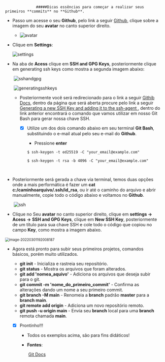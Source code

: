                  #####Dicas essências para começar a realizar seus primeiros **commits** no **Github**.



- Passo um acesse o seu **Github**, pelo link a seguir [Github](https://github.com/), clique sobre a imagem do seu **avatar** no canto superior direito. 				
  - ![avatar](https://user-images.githubusercontent.com/67602627/156264435-35a43118-c83c-4482-b2f9-8602c2d094b5.png)


- Clique em **Settings**:

    
     ![settings](https://user-images.githubusercontent.com/67602627/156264635-e023d8ea-9777-41ec-aa6d-debc93cc269f.png)


- Na aba de **Acess** clique em **SSH and GPG Keys**, posteriormente clique em generating ssh keys como mostra a segunda imagem abaixo:

  ​													![sshandgpg](https://user-images.githubusercontent.com/67602627/156264872-d756b389-257c-4adf-8d0e-82ab74981945.png)

  

  ​									![generatingsshkeys](https://user-images.githubusercontent.com/67602627/156265191-351f7c24-af5e-43bf-8f39-c2c89ba5a7c7.png)							

  

  - Posteriormente você será redirecionado para o link a seguir [Githib Docs](https://docs.github.com/en/authentication/connecting-to-github-with-ssh), dentro da página que será aberta procure pelo link a seguir [Generating a new SSH Key and adding it to the ssh-agent ](https://docs.github.com/en/authentication/connecting-to-github-with-ssh), dentro do link anterior encontrará o comando que vamos utilizar em nosso Git Bash para gerar nossa chave SSH.	

    - [x] Utilize um dos dois comando abaixo em seu terminal **Git Bash**, substituindo o e-mail atual pelo seu e-mail do **Github**.

      - Pressione **enter** 

      ```shell
      $ ssh-keygen -t ed25519 -C "your_email@example.com"				
      ```

      ```shell
      $ ssh-keygen -t rsa -b 4096 -C "your_email@example.com"
      ```

​			

- Posteriormente será gerada a chave via terminal, temos duas opções onde a mais performática é fazer um **cat c:/caminhoarquivo/.ssh/id_rsa**,  ou ir até o caminho do arquivo e abrir manualmente, copie todo o código abaixo e voltamos no **Github**.

  ​							![ssh](https://user-images.githubusercontent.com/67602627/156265561-0819de12-1fe1-415f-9204-3ac67b9a85f3.png)			



- Clique no Seu **avatar** no canto superior direito,  clique em **settings ->** **Acess**  **->** **SSH and GPG Keys**, clique em **New SSH Key**, posteriormente de um título para sua chave SSH  e cole todo o código que copiou no campo **Key**, como mostra a imagem abaixo.

​						<img src="C:\Users\WashingtonMagelaLour\AppData\Roaming\Typora\typora-user-images\image-20220301192008187.png" alt="image-20220301192008187" style="zoom: 80%;" />



- Agora está pronto para subir seus primeiros projetos, comandos básicos, porém muito utilizados.

  - **git init** - Inicializa e rastreia seu repositório.
  - **git status** - Mostra os arquivos que foram alterados.
  - **git add 'nomea_aquivo'** - Adiciona os arquivos que deseja subir para o git.
  - **git commit -m 'nome_do_primeiro_commit'** - Confirma as alterações dando um nome a seu primeiro commit.
  - **git branch -M main** - Renomeia a **branch** padrão **master** para a **branch main**.
  - **git remote add origin** - Adiciona um novo repositório remoto.
  - **git push -u origin main** - Envia seu **branch** local para uma **branch** remota chamada **main**.

  

  - [x] Prontinho!!!

    - Todos os exemplos acima, são para fins didáticos!

    - **Fontes**:

      ​	[Git Docs](https://docs.github.com/pt)

      

  ​		

  

  ​				

  

  ​	

